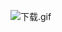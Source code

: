 ![下载.gif](http://upload-images.jianshu.io/upload_images/2788235-1449b423fbc95918.gif?imageMogr2/auto-orient/strip)
